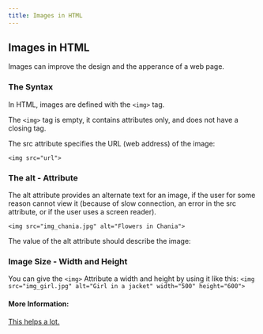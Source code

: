 ```yaml
---
title: Images in HTML
---
```

## Images in HTML
Images can improve the design and the apperance of a web page.
### The Syntax
In HTML, images are defined with the `<img>` tag.

The `<img>` tag is empty, it contains attributes only, and does not have a closing tag.

The src attribute specifies the URL (web address) of the image:

`<img src="url">`

### The alt - Attribute
The alt attribute provides an alternate text for an image, if the user for some reason cannot view it (because of slow connection, an error in the src attribute, or if the user uses a screen reader).

`<img src="img_chania.jpg" alt="Flowers in Chania">`

The value of the alt attribute should describe the image:
<!-- The article goes here, in GitHub-flavored Markdown. Feel free to add YouTube videos, images, and CodePen/JSBin embeds  -->

### Image Size - Width and Height
You can give the `<img>` Attribute a width and height by using it like this:
`<img src="img_girl.jpg" alt="Girl in a jacket" width="500" height="600">`

#### More Information:
<!-- Please add any articles you think might be helpful to read before writing the article -->

<a href="https://www.w3schools.com/html/html_images.asp">This helps a lot.</a>


